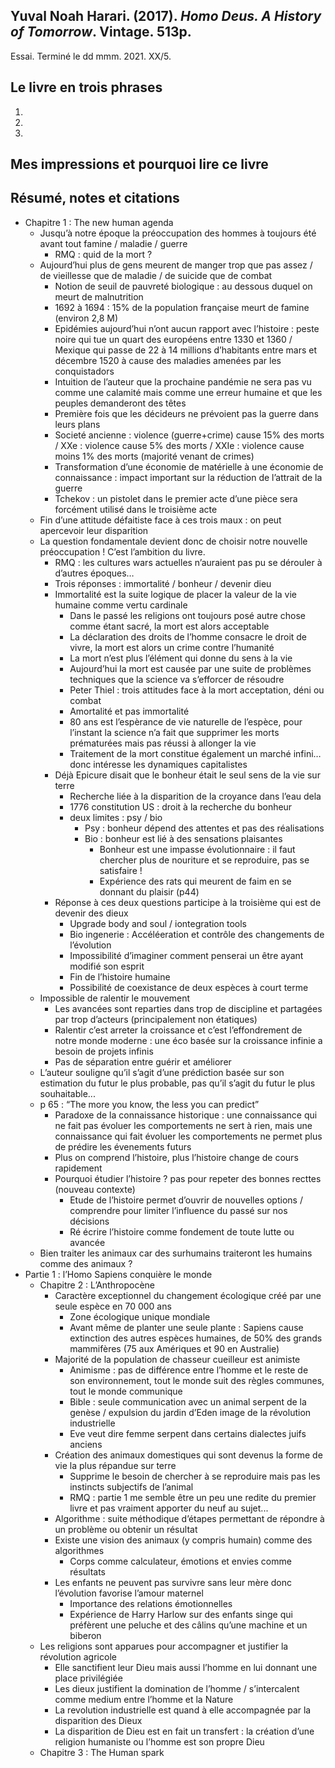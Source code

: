 ## Yuval Noah Harari. (2017). _Homo Deus. A History of Tomorrow_. Vintage. 513p.

Essai. Terminé le dd mmm. 2021. XX/5.

## Le livre en trois phrases

1.
2.
3.

## Mes impressions et pourquoi lire ce livre



## Résumé, notes et citations

- Chapitre 1 : The new human agenda
	- Jusqu’à notre époque la préoccupation des hommes à toujours été avant tout famine / maladie / guerre
		- RMQ : quid de la mort ?
	- Aujourd’hui plus de gens meurent de manger trop que pas assez / de vieillesse que de maladie / de suicide que de combat
		- Notion de seuil de pauvreté biologique : au dessous duquel on meurt de malnutrition
		- 1692 à 1694 : 15% de la population française meurt de famine (environ 2,8 M)
		- Epidémies aujourd’hui n’ont aucun rapport avec l’histoire : peste noire qui tue un quart des européens entre 1330 et 1360 / Mexique qui passe de 22 à 14 millions d’habitants entre mars et décembre 1520 à cause des maladies amenées par les conquistadors
		- Intuition de l’auteur que la prochaine pandémie ne sera pas vu comme une calamité mais comme une erreur humaine et que les peuples demanderont des têtes
		- Première fois que les décideurs ne prévoient pas la guerre dans leurs plans
		- Societé ancienne : violence (guerre+crime) cause 15% des morts / XXe : violence cause 5% des morts / XXIe : violence cause moins 1% des morts (majorité venant de crimes)
		- Transformation d’une économie de matérielle à une économie de connaissance : impact important sur la réduction de l’attrait de la guerre
		- Tchekov : un pistolet dans le premier acte d’une pièce sera forcément utilisé dans le troisième acte
	- Fin d’une attitude défaitiste face à ces trois maux : on peut apercevoir leur disparition
	- La question fondamentale devient donc de choisir notre nouvelle préoccupation ! C’est l’ambition du livre.
		- RMQ : les cultures wars actuelles n’auraient pas pu se dérouler à d’autres époques…
		- Trois réponses : immortalité / bonheur / devenir dieu
		- Immortalité est la suite logique de placer la valeur de la vie humaine comme vertu cardinale
			- Dans le passé les religions ont toujours posé autre chose comme étant sacré, la mort est alors acceptable
			- La déclaration des droits de l’homme consacre le droit de vivre, la mort est alors un crime contre l’humanité
			- La mort n’est plus l’élément qui donne du sens à la vie
			- Aujourd’hui la mort est causée par une suite de problèmes techniques que la science va s’efforcer de résoudre
			- Peter Thiel : trois attitudes face à la mort acceptation, déni ou combat
			- Amortalité et pas immortalité
			- 80 ans est l’espèrance de vie naturelle de l’espèce, pour l’instant la science n’a fait que supprimer les morts prématurées mais pas réussi à allonger la vie
			- Traitement de la mort constitue également un marché infini… donc intéresse les dynamiques capitalistes
		- Déjà Epicure disait que le bonheur était le seul sens de la vie sur terre
			- Recherche liée à la disparition de la croyance dans l’eau dela 
			- 1776 constitution US : droit à la recherche du bonheur
			- deux limites : psy / bio
				- Psy : bonheur dépend des attentes et pas des réalisations
				- Bio : bonheur est lié à des sensations plaisantes
					- Bonheur est une impasse évolutionnaire : il faut chercher plus de nouriture et se reproduire, pas se satisfaire !
					- Expérience des rats qui meurent de faim en se donnant du plaisir (p44)
		- Réponse à ces deux questions participe à la troisième qui est de devenir des dieux
			- Upgrade body and soul / iontegration tools
			- Bio ingenerie : Accéléeration et contrôle des changements de l’évolution
			- Impossibilité d’imaginer comment penserai un être ayant modifié son esprit
			- Fin de l’histoire humaine
			- Possibilité de coexistance de deux espèces à court terme
	- Impossible de ralentir le mouvement
		- Les avancées sont reparties dans trop de discipline et partagées par trop d’acteurs (principalement non étatiques)
		- Ralentir c’est arreter la croissance et c’est l’effondrement de notre monde moderne : une éco basée sur la croissance infinie a besoin de projets infinis
		- Pas de séparation entre guérir et améliorer 
	- L’auteur souligne qu’il s’agit d’une prédiction basée sur son estimation du futur le plus probable, pas qu’il s’agit du futur le plus souhaitable...
	- p 65 : “The more you know, the less you can predict”
		- Paradoxe de la connaissance historique : une connaissance qui ne fait pas évoluer les comportements ne sert à rien, mais une connaissance qui fait évoluer les comportements ne permet plus de prédire les évenements futurs
		- Plus on comprend l’histoire, plus l’histoire change de cours rapidement
		- Pourquoi étudier l’histoire ? pas pour repeter des bonnes recttes (nouveau contexte)
			- Etude de l’histoire permet d’ouvrir de nouvelles options / comprendre pour limiter l’influence du passé sur nos décisions
			- Ré écrire l’histoire comme fondement de toute lutte ou avancée
	- Bien traiter les animaux car des surhumains traiteront les humains comme des animaux ?
- Partie 1 : l’Homo Sapiens conquière le monde
	- Chapitre 2 : L’Anthropocène 
		- Caractère exceptionnel du changement écologique créé par une seule espèce en 70 000 ans
			- Zone écologique unique mondiale
			- Avant même de planter une seule plante : Sapiens cause extinction des autres espèces humaines, de 50% des grands mammifères (75 aux Amériques et 90 en Australie)
		- Majorité de la population de chasseur cueilleur est animiste
			- Animisme : pas de différence entre l’homme et le reste de son environnement, tout le monde suit des règles communes, tout le monde communique
			- Bible : seule communication avec un animal serpent de la genèse / expulsion du jardin d’Eden image de la révolution industrielle
			- Eve veut dire femme serpent dans certains dialectes juifs anciens
		- Création des animaux domestiques qui sont devenus la forme de vie la plus répandue sur terre
			- Supprime le besoin de chercher à se reproduire mais pas les instincts subjectifs de l’animal
			- RMQ : partie 1 me semble être un peu une redite du premier livre et pas vraiment apporter du neuf au sujet...
		- Algorithme : suite méthodique d’étapes permettant de répondre à un problème ou obtenir un résultat
		- Existe une vision des animaux (y compris humain) comme des algorithmes
			- Corps comme calculateur, émotions et envies comme résultats
		- Les enfants ne peuvent pas survivre sans leur mère donc l’évolution favorise l’amour maternel
			- Importance des relations émotionnelles
			- Expérience de Harry Harlow sur des enfants singe qui préfèrent une peluche et des câlins qu’une machine et un biberon
	- Les religions sont apparues pour accompagner et justifier la révolution agricole
		- Elle sanctifient leur Dieu mais aussi l’homme en lui donnant une place privilégiée
		- Les dieux justifient la domination de l’homme / s’intercalent comme medium entre l’homme et la Nature
		- La revolution industrielle est quand à elle accompagnée par la disparition des Dieux
		- La disparition de Dieu est en fait un transfert : la création d’une religion humaniste ou l’homme est son propre Dieu
	- Chapitre 3 : The Human spark